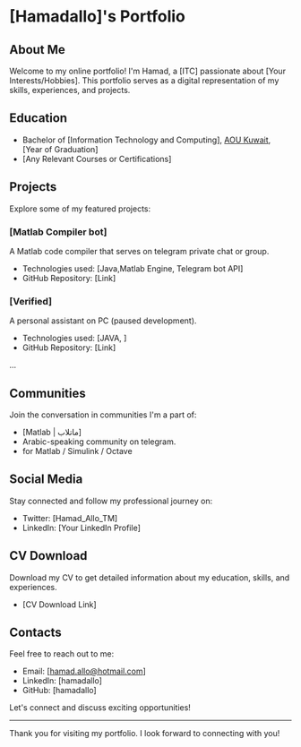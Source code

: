 # [Hamadallo]'s Portfolio

## About Me

Welcome to my online portfolio! I'm Hamad, a [ITC] passionate about [Your Interests/Hobbies]. This portfolio serves as a digital representation of my skills, experiences, and projects.

## Education

- Bachelor of [Information Technology and Computing], [AOU Kuwait](https://www.aou.edu.kw/Pages/default.aspx), [Year of Graduation]
- [Any Relevant Courses or Certifications]

## Projects

Explore some of my featured projects:

### [Matlab Compiler bot]

A Matlab code compiler that serves on telegram private chat or group.

- Technologies used: [Java,Matlab Engine, Telegram bot API]
- GitHub Repository: [Link]

### [Verified]

A personal assistant on PC (paused development).

- Technologies used: [JAVA, ]
- GitHub Repository: [Link]

...

## Communities

Join the conversation in communities I'm a part of:

- [Matlab | ماتلاب]
- Arabic-speaking community on telegram.
- for Matlab / Simulink / Octave

## Social Media

Stay connected and follow my professional journey on:

- Twitter: [Hamad_Allo_TM]
- LinkedIn: [Your LinkedIn Profile]

## CV Download

Download my CV to get detailed information about my education, skills, and experiences.

- [CV Download Link]

## Contacts

Feel free to reach out to me:

- Email: [hamad.allo@hotmail.com]
- LinkedIn: [hamadallo]
- GitHub: [hamadallo]

Let's connect and discuss exciting opportunities!

---

Thank you for visiting my portfolio. I look forward to connecting with you!
